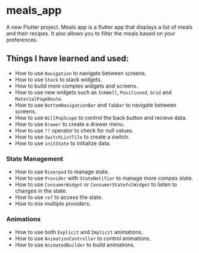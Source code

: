 # meals_app

A new Flutter project. Meals app is a flutter app that displays a list of meals and their recipes. It also allows you to filter the meals based on your preferences.

## Things I have learned and used:
- How to use `Navigation` to navigate between screens.
- How to use `Stack` to stack widgets.
- How to build more complex widgets and screens.
- How to use new widgets such as `InkWell`, `Positioned`, `Grid` and `MaterialPageRoute`.
- How to use `BottomNavigationBar` and `TabBar` to navigate between screens.
- How to use `WillPopScope` to control the back button and recieve data.
- How to use `Drawer` to create a drawer menu.
- How to use `??` operator to check for null values.
- How to use `SwitchListTile` to create a switch.
- How to use `initState` to initialize data.
### State Management
- How to use `Riverpod` to manage state.
- How to use `Provider` with `StateNotifier` to manage more compex state.
- How to use `ConsumerWidget` or `ConsumerStatefulWidget` to listen to changes in the state.
- How to use `ref` to access the state.
- How to mix multiple providers.

### Animations
- How to use both `Explicit` and `Implicit` animations.
- How to use `AnimationController` to control animations.
- How to use `AnimatedBuilder` to build animations.
